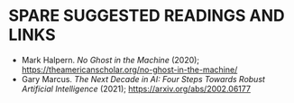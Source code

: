 # SPARE SUGGESTED READINGS AND LINKS

* Mark Halpern. *No Ghost in the Machine* (2020); https://theamericanscholar.org/no-ghost-in-the-machine/
* Gary Marcus. *The Next Decade in AI: Four Steps Towards Robust Artificial Intelligence* (2021); https://arxiv.org/abs/2002.06177

